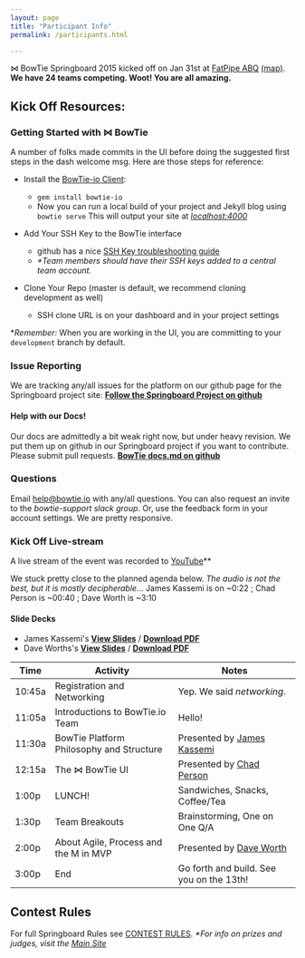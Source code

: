 ```yaml
---
layout: page
title: "Participant Info"
permalink: /participants.html

---
```

&#8904; BowTie Springboard 2015 kicked off on Jan 31st at [FatPipe ABQ](http://fatpipeabq.com) [(map)](https://www.google.com/maps/place/200+Broadway+Blvd+NE,+Albuquerque,+NM+87102/@35.084701,-106.6440609,17z/data=!3m1!4b1!4m2!3m1!1s0x87220cbc7ce053b3:0x87a438e1b38abc21). **We have 24 teams competing. Woot! You are all amazing.**

## Kick Off Resources:

### Getting Started with &#8904; BowTie
A number of folks made commits in the UI before doing the suggested first steps in the dash welcome msg. Here are those steps for reference:

- Install the [BowTie-io Client](https://github.com/bowtie-io/bowtie-io):
  - `gem install bowtie-io`
  - Now you can run a local build of your project and Jekyll blog using `bowtie serve` This will output your site at [*localhost:4000*](localhost:4000/)

- Add Your SSH Key to the BowTie interface
  - github has a nice [SSH Key troubleshooting guide](https://help.github.com/categories/ssh/)
  - _*Team members should have their SSH keys added to a central team account._


- Clone Your Repo (master is default, we recommend cloning development as well)
  - SSH clone URL is on your dashboard and in your project settings

*_Remember:_ When you are working in the UI, you are committing to your `development` branch by default.

### Issue Reporting
We are tracking any/all issues for the platform on our github page for the Springboard project site:
[**Follow the Springboard Project on github**](https://github.com/bowtie-io/springboard/issues)

#### Help with our Docs!
Our docs are admittedly a bit weak right now, but under heavy revision. We put them up on github in our Springboard project if you want to contribute. Please submit pull requests.
[**BowTie docs.md on github**](https://github.com/bowtie-io/springboard/blob/master/bowtie-docs.md)


### Questions
Email [help@bowtie.io](mailto:help@bowtie.io) with any/all questions. You can also request an invite to the _bowtie-support slack group_. Or, use the feedback form in your account settings. We are pretty responsive.

### Kick Off Live-stream
A live stream of the event was recorded to [YouTube](https://www.youtube.com/watch?v=wYPIYfhhvUo "A-100 Live Feed")**

We stuck pretty close to the planned agenda below. _The audio is not the best, but it is mostly decipherable..._
James Kassemi is on ~0:22 ; Chad Person is ~00:40 ; Dave Worth is ~3:10

#### Slide Decks

- James Kassemi's [**View Slides**](https://drive.google.com/file/d/0B0wmQOOMkBRnWXVJckxBT05QZWs/view?usp=sharing)    /  [**Download PDF**](/slides/Bowtie-Springboard-Presentation-James-Kassemi.pdf)
- Dave Worths's [**View Slides**](https://drive.google.com/file/d/0B0wmQOOMkBRnVzNITGEyZjJyRVU/view?usp=sharing)  /  [**Download PDF**](/slides/Bowtie-Springboard-Presentation-David-Worth.pdf)

Time | Activity | Notes
--- | --- | ---
10:45a | Registration and Networking | Yep. We said _networking_.
11:05a | Introductions to BowTie.io Team | Hello!
11:30a | BowTie Platform Philosophy and Structure | Presented by [James Kassemi](https://twitter.com/jkassemi)
12:15a | The &#8904; BowTie UI | Presented by [Chad Person](https://twitter.com/chadperson)
1:00p | LUNCH! | Sandwiches, Snacks, Coffee/Tea
1:30p | Team Breakouts | Brainstorming, One on One Q/A
2:00p | About Agile, Process and the M in MVP | Presented by [Dave Worth](https://twitter.com/david_e_worth)
3:00p | End | Go forth and build. See you on the 13th!

## Contest Rules
For full Springboard Rules see [CONTEST RULES](https://springboard.bowtied.io/contest-format.html).
_*For info on prizes and judges, visit the [Main Site](https://springboard.bowtied.io/)_

